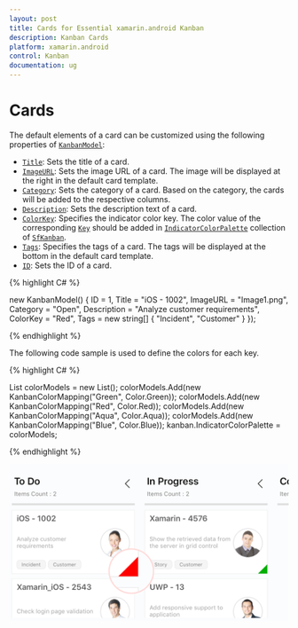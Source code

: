 ```yaml
---
layout: post
title: Cards for Essential xamarin.android Kanban
description: Kanban Cards
platform: xamarin.android
control: Kanban
documentation: ug
---
```


# Cards

The default elements of a card can be customized using the following properties of [`KanbanModel`](http://help.syncfusion.com/cr/cref_files/xamarin-android/Syncfusion.SfKanban.Android~Syncfusion.SfKanban.Android.KanbanModel.html):

* [`Title`](http://help.syncfusion.com/cr/cref_files/xamarin-android/Syncfusion.SfKanban.Android~Syncfusion.SfKanban.Android.KanbanModel~Title.html): Sets the title of a card.
* [`ImageURL`](http://help.syncfusion.com/cr/cref_files/xamarin-android/Syncfusion.SfKanban.Android~Syncfusion.SfKanban.Android.KanbanModel~ImageURL.html): Sets the image URL of a card. The image will be displayed at the right in the default card template.
* [`Category`](http://help.syncfusion.com/cr/cref_files/xamarin-android/Syncfusion.SfKanban.Android~Syncfusion.SfKanban.Android.KanbanModel~Category.html): Sets the category of a card. Based on the category, the cards will be added to the respective columns.
* [`Description`](http://help.syncfusion.com/cr/cref_files/xamarin-android/Syncfusion.SfKanban.Android~Syncfusion.SfKanban.Android.KanbanModel~Description.html): Sets the description text of a card.
* [`ColorKey`](http://help.syncfusion.com/cr/cref_files/xamarin-android/Syncfusion.SfKanban.Android~Syncfusion.SfKanban.Android.KanbanModel~ColorKey.html): Specifies the indicator color key. The color value of the corresponding [`Key`](https://help.syncfusion.com/cr/xamarin-android/Syncfusion.SfKanban.Android.KanbanColorMapping.html#Syncfusion_SfKanban_Android_KanbanColorMapping_Key) should be added in [`IndicatorColorPalette`](http://help.syncfusion.com/cr/cref_files/xamarin-android/Syncfusion.SfKanban.Android~Syncfusion.SfKanban.Android.SfKanban~IndicatorColorPalette.html) collection of [`SfKanban`](http://help.syncfusion.com/cr/cref_files/xamarin-android/Syncfusion.SfKanban.Android~Syncfusion.SfKanban.Android.SfKanban.html).
* [`Tags`](http://help.syncfusion.com/cr/cref_files/xamarin-android/Syncfusion.SfKanban.Android~Syncfusion.SfKanban.Android.KanbanModel~Tags.html): Specifies the tags of a card. The tags will be displayed at the bottom in the default card template.
* [`ID`](http://help.syncfusion.com/cr/cref_files/xamarin-android/Syncfusion.SfKanban.Android~Syncfusion.SfKanban.Android.KanbanModel~ID.html): Sets the ID of a card.

{% highlight C# %}

new KanbanModel()
{
    ID = 1,
    Title = "iOS - 1002",
    ImageURL = "Image1.png",
    Category = "Open",
    Description = "Analyze customer requirements",
    ColorKey = "Red",
    Tags = new string[] { "Incident", "Customer" }
});

{% endhighlight %}

The following code sample is used to define the colors for each key.

{% highlight C# %}

List<KanbanColorMapping> colorModels = new List<KanbanColorMapping>();
colorModels.Add(new KanbanColorMapping("Green", Color.Green));
colorModels.Add(new KanbanColorMapping("Red", Color.Red));
colorModels.Add(new KanbanColorMapping("Aqua", Color.Aqua));
colorModels.Add(new KanbanColorMapping("Blue", Color.Blue));
kanban.IndicatorColorPalette = colorModels;

{% endhighlight %}

![CardCustomization](Kanban_images/CardCustomization.png)

